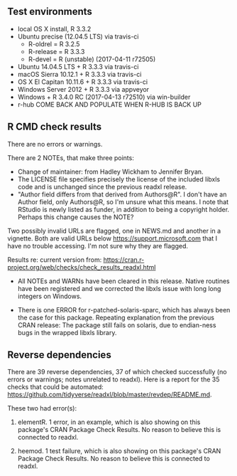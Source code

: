 ## Test environments

* local OS X install, R 3.3.2
* Ubuntu precise (12.04.5 LTS) via travis-ci
  - R-oldrel = R 3.2.5 
  - R-release = R 3.3.3
  - R-devel = R (unstable) (2017-04-11 r72505)
* Ubuntu 14.04.5 LTS + R 3.3.3 via travis-ci
* macOS Sierra 10.12.1 + R 3.3.3 via travis-ci
* OS X El Capitan 10.11.6 + R 3.3.3 via travis-ci
* Windows Server 2012 + R 3.3.3 via appveyor
* Windows + R 3.4.0 RC (2017-04-13 r72510) via win-builder
* r-hub COME BACK AND POPULATE WHEN R-HUB IS BACK UP

## R CMD check results

There are no errors or warnings.

There are 2 NOTEs, that make three points:

  * Change of maintainer: from Hadley Wickham to Jennifer Bryan.
  * The LICENSE file specifies precisely the license of the included libxls code and is unchanged since the previous readxl release.
  * "Author field differs from that derived from Authors@R". I don't have an Author field, only Authors@R, so I'm unsure what this means. I note that RStudio is newly listed as funder, in addition to being a copyright holder. Perhaps this change causes the NOTE?

Two possibly invalid URLs are flagged, one in NEWS.md and another in a vignette. Both are valid URLs below https://support.microsoft.com that I have no trouble accessing. I'm not sure why they are flagged.
  
Results re: current version from:
https://cran.r-project.org/web/checks/check_results_readxl.html  
  
  * All NOTEs and WARNs have been cleared in this release. Native routines have been registered and we corrected the libxls issue with long long integers on Windows.

  * There is one ERROR for r-patched-solaris-sparc, which has always been the case for this package. Repeating explanation from the previous CRAN release: The package still fails on solaris, due to endian-ness bugs in the wrapped libxls library.

## Reverse dependencies

There are 39 reverse dependencies, 37 of which checked successfully (no errors or warnings; notes unrelated to readxl). Here is a report for the 35 checks that could be automated:
https://github.com/tidyverse/readxl/blob/master/revdep/README.md.

These two had error(s):

1. elementR. 1 error, in an example, which is also showing on this package's CRAN Package Check Results. No reason to believe this is connected to readxl.
  
2. heemod. 1 test failure, which is also showing on this package's CRAN Package Check Results. No reason to believe this is connected to readxl.
